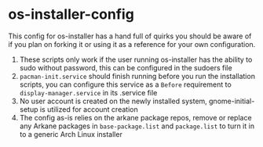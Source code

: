 # os-installer-config
This config for os-installer has a hand full of quirks you should be aware of if you plan on forking it or using it as a reference for your own configuration.
1. These scripts only work if the user running os-installer has the ability to sudo without password, this can be configured in the sudoers file
2. `pacman-init.service` should finish running before you run the installation scripts, you can configure this service as a `Before` requirement to `display-manager.service` in its .service file
3. No user account is created on the newly installed system, gnome-initial-setup is utilized for account creation
4. The config as-is relies on the arkane package repos, remove or replace any Arkane packages in `base-package.list` and `package.list` to turn it in to a generic Arch Linux installer
